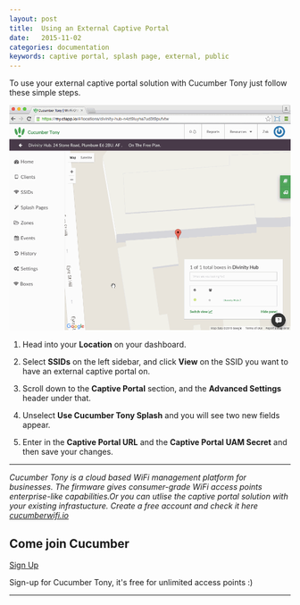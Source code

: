```yaml
---
layout: post
title:  Using an External Captive Portal
date:   2015-11-02
categories: documentation
keywords: captive portal, splash page, external, public
---
```


To use your external captive portal solution with Cucumber Tony just follow these simple steps.

<div class="text-center">
<img src="/images/community/tutorials/external-captive-portal/externalsplash.gif">
</div>

1. Head into your **Location** on your dashboard.

2. Select **SSIDs** on the left sidebar, and click **View** on the SSID you want to have an external captive portal on.

2. Scroll down to the **Captive Portal** section, and the **Advanced Settings** header under that.

3. Unselect **Use Cucumber Tony Splash** and you will see two new fields appear.

4. Enter in the **Captive Portal URL** and the **Captive Portal UAM Secret** and then save your changes.

<hr>

*Cucumber Tony is a cloud based WiFi management platform for businesses. The firmware gives consumer-grade WiFi access points enterprise-like capabilities.Or you can utlise the captive portal solution with your existing infrastucture. Create a free account and check it here <a href="https://cucumberwifi.io">cucumberwifi.io</a>*

<div class="text-center">

<h2>Come join Cucumber</h2>

<a href="https://my.ctapp.io/#/create" class="button success">Sign Up</a><br>

<p>Sign-up for Cucumber Tony, it's free for unlimited access points :)</p>

<hr>

</div>
